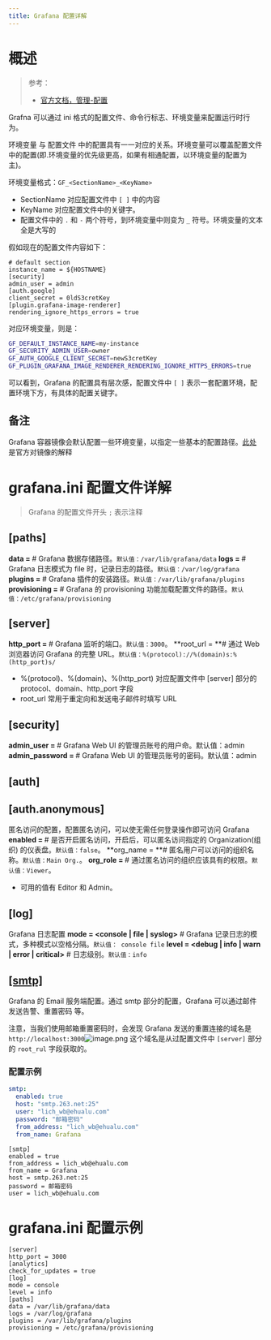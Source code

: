 ```yaml
---
title: Grafana 配置详解
---
```


# 概述

> 参考：
> - [官方文档，管理-配置](https://grafana.com/docs/grafana/latest/administration/configuration/)

Grafna 可以通过 ini 格式的配置文件、命令行标志、环境变量来配置运行时行为。

环境变量 与 配置文件 中的配置具有一一对应的关系。环境变量可以覆盖配置文件中的配置(即.环境变量的优先级更高，如果有相通配置，以环境变量的配置为主)。

环境变量格式：`GF_<SectionName>_<KeyName>`

- SectionName 对应配置文件中 `[ ]` 中的内容
- KeyName 对应配置文件中的关键字。
- 配置文件中的 `.` 和 `-` 两个符号，到环境变量中则变为 `_` 符号。环境变量的文本全是大写的

假如现在的配置文件内容如下：

```git
# default section
instance_name = ${HOSTNAME}
[security]
admin_user = admin
[auth.google]
client_secret = 0ldS3cretKey
[plugin.grafana-image-renderer]
rendering_ignore_https_errors = true
```

对应环境变量，则是：

```bash
GF_DEFAULT_INSTANCE_NAME=my-instance
GF_SECURITY_ADMIN_USER=owner
GF_AUTH_GOOGLE_CLIENT_SECRET=newS3cretKey
GF_PLUGIN_GRAFANA_IMAGE_RENDERER_RENDERING_IGNORE_HTTPS_ERRORS=true
```

可以看到，Grafana 的配置具有层次感，配置文件中 `[ ]` 表示一套配置环境，配置环境下方，有具体的配置关键字。

## 备注

Grafana 容器镜像会默认配置一些环境变量，以指定一些基本的配置路径。[此处](https://grafana.com/docs/grafana/latest/administration/configure-docker/)是官方对镜像的解释

# grafana.ini 配置文件详解

> Grafana 的配置文件开头 `;` 表示注释

## \[paths]

**data = <STRING>** # Grafana 数据存储路径。`默认值：/var/lib/grafana/data`
**logs = <STRING>** # Grafana 日志模式为 file 时，记录日志的路径。`默认值：/var/log/grafana`
**plugins = <STRING>** # Grafana 插件的安装路径。`默认值：/var/lib/grafana/plugins`
**provisioning = <STRING>** # Grafana 的 provisioning 功能加载配置文件的路径。`默认值：/etc/grafana/provisioning`

## \[server]

**http_port = <INT>** # Grafana 监听的端口。`默认值：3000`。
**root_url = <STRING> **# 通过 Web 浏览器访问 Grafana 的完整 URL。`默认值：%(protocol)://%(domain)s:%(http_port)s/`

- %(protocol)、%(domain)、%(http_port) 对应配置文件中 \[server] 部分的 protocol、domain、http_port 字段
- root_url 常用于重定向和发送电子邮件时填写 URL

## \[security]

**admin_user = <STRING>** # Grafana Web UI 的管理员账号的用户命。默认值：admin
**admin_password = <STRING>** # Grafana Web UI 的管理员账号的密码。默认值：admin

## \[auth]

## \[auth.anonymous]

匿名访问的配置，配置匿名访问，可以使无需任何登录操作即可访问 Grafana
**enabled = <BOOL>** # 是否开启匿名访问，开启后，可以匿名访问指定的 Organization(组织) 的仪表盘。`默认值：false`。
**org_name = <STRING> **# 匿名用户可以访问的组织名称。`默认值：Main Org.`。
**org_role = <STRING>** # 通过匿名访问的组织应该具有的权限。`默认值：Viewer`。

- 可用的值有 Editor 和 Admin。

## \[log]

Grafana 日志配置
**mode = \<console | file | syslog>** # Grafana 记录日志的模式，多种模式以空格分隔。`默认值： console file`
**level = \<debug | info | warn | error | critical>** # 日志级别。`默认值：info`

## [\[smtp\]](https://grafana.com/docs/grafana/latest/administration/configuration/#smtp)

Grafana 的 Email 服务端配置。通过 smtp 部分的配置，Grafana 可以通过邮件 发送告警、重置密码 等。

注意，当我们使用邮箱重置密码时，会发现 Grafana 发送的重置连接的域名是 `http://localhost:3000`![image.png](https://notes-learning.oss-cn-beijing.aliyuncs.com/shgqef/1639992484686-2a5d4b08-6d1e-412c-a557-a82ade2ea984.png)
这个域名是从过配置文件中 `[server]` 部分的 `root_rul` 字段获取的。

### 配置示例

```yaml
smtp:
  enabled: true
  host: "smtp.263.net:25"
  user: "lich_wb@ehualu.com"
  password: "邮箱密码"
  from_address: "lich_wb@ehualu.com"
  from_name: Grafana
```

```nginx
[smtp]
enabled = true
from_address = lich_wb@ehualu.com
from_name = Grafana
host = smtp.263.net:25
password = 邮箱密码
user = lich_wb@ehualu.com
```

# grafana.ini 配置示例

```git
[server]
http_port = 3000
[analytics]
check_for_updates = true
[log]
mode = console
level = info
[paths]
data = /var/lib/grafana/data
logs = /var/log/grafana
plugins = /var/lib/grafana/plugins
provisioning = /etc/grafana/provisioning
```
